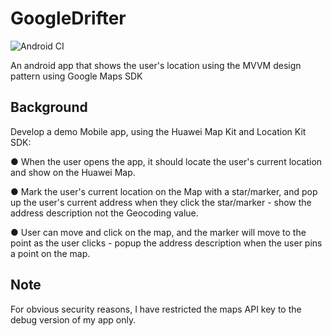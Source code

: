 # GoogleDrifter
![Android CI](https://github.com/Fbada006/GoogleDrifter/workflows/Android%20CI/badge.svg?branch=master)

An android app that shows the user's location using the MVVM design pattern using Google Maps SDK

## Background

Develop a demo Mobile app, using the Huawei Map Kit and Location Kit SDK:

● When the user opens the app, it should locate the user's current location and
show on the Huawei Map.

● Mark the user's current location on the Map with a star/marker, and pop up the
user's current address when they click the star/marker - show the address
description not the Geocoding value.

● User can move and click on the map, and the marker will move to the point as the
user clicks - popup the address description when the user pins a point on the
map.

## Note

For obvious security reasons, I have restricted the maps API key to the debug version of my app only.

